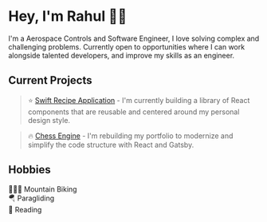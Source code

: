 # Hey, I'm Rahul 👋🏻
I'm a Aerospace Controls and Software Engineer, I love solving complex and challenging problems.
Currently open to opportunities where I can work alongside talented developers, and improve my skills as an engineer.

## Current Projects <br/>
> ⭐️ [Swift Recipe Application](LINK) - I'm currently building a library of React components that are reusable and centered around my personal design style.

> 🔥 [Chess Engine](LINK) - I'm rebuilding my portfolio to modernize and simplify the code structure with React and Gatsby.

## Hobbies
🚴🏽‍♂️ Mountain Biking <br/>
🪂 Paragliding </br>
📖 Reading

